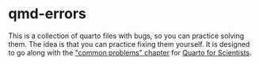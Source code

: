 
# qmd-errors

<!-- badges: start -->
<!-- badges: end -->

This is a collection of quarto files with bugs, so you can practice solving them. The idea is that you can practice fixing them yourself. It is designed to go along with the ["common problems" chapter]() for [Quarto for Scientists]().
